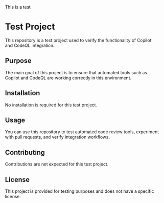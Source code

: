 This is a test

# Test Project

This repository is a test project used to verify the functionality of Copilot and CodeQL integration.

## Purpose

The main goal of this project is to ensure that automated tools such as Copilot and CodeQL are working correctly in this environment.

## Installation

No installation is required for this test project.

## Usage

You can use this repository to test automated code review tools, experiment with pull requests, and verify integration workflows.

## Contributing

Contributions are not expected for this test project.

## License

This project is provided for testing purposes and does not have a specific license.